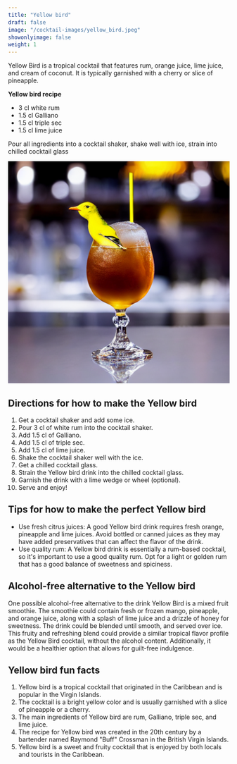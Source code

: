 ```yaml
---
title: "Yellow bird"
draft: false
image: "/cocktail-images/yellow_bird.jpeg"
showonlyimage: false
weight: 1
---
```


Yellow Bird is a tropical cocktail that features rum, orange juice, lime juice, and cream of coconut. It is typically garnished with a cherry or slice of pineapple.

<!--more-->

**Yellow bird recipe**

- 3 cl white rum
- 1.5 cl Galliano
- 1.5 cl triple sec
- 1.5 cl lime juice


Pour all ingredients into a cocktail shaker, shake well with ice, strain into chilled cocktail glass

![](/cocktail-images/yellow_bird.jpeg)


## Directions for how to make the Yellow bird

1. Get a cocktail shaker and add some ice.
2. Pour 3 cl of white rum into the cocktail shaker.
3. Add 1.5 cl of Galliano.
4. Add 1.5 cl of triple sec.
5. Add 1.5 cl of lime juice.
6. Shake the cocktail shaker well with the ice.
7. Get a chilled cocktail glass.
8. Strain the Yellow bird drink into the chilled cocktail glass.
9. Garnish the drink with a lime wedge or wheel (optional).
10. Serve and enjoy!

## Tips for how to make the perfect Yellow bird

- Use fresh citrus juices: A good Yellow bird drink requires fresh orange, pineapple and lime juices. Avoid bottled or canned juices as they may have added preservatives that can affect the flavor of the drink.
- Use quality rum: A Yellow bird drink is essentially a rum-based cocktail, so it's important to use a good quality rum. Opt for a light or golden rum that has a good balance of sweetness and spiciness.

## Alcohol-free alternative to the Yellow bird

One possible alcohol-free alternative to the drink Yellow Bird is a mixed fruit smoothie. The smoothie could contain fresh or frozen mango, pineapple, and orange juice, along with a splash of lime juice and a drizzle of honey for sweetness. The drink could be blended until smooth, and served over ice. This fruity and refreshing blend could provide a similar tropical flavor profile as the Yellow Bird cocktail, without the alcohol content. Additionally, it would be a healthier option that allows for guilt-free indulgence.

## Yellow bird fun facts

1. Yellow bird is a tropical cocktail that originated in the Caribbean and is popular in the Virgin Islands.
2. The cocktail is a bright yellow color and is usually garnished with a slice of pineapple or a cherry.
3. The main ingredients of Yellow bird are rum, Galliano, triple sec, and lime juice.
4. The recipe for Yellow bird was created in the 20th century by a bartender named Raymond "Buff" Crossman in the British Virgin Islands.
5. Yellow bird is a sweet and fruity cocktail that is enjoyed by both locals and tourists in the Caribbean.

